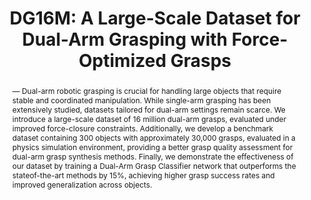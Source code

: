 ---
layout: project-page-new
title: "DG16M: A Large-Scale Dataset for Dual-Arm Grasping with Force-Optimized Grasps"
authors:
  - name: Md Faizal Karim∗
    sup: 1
  - name: Mohammed Saad Hashmi∗
    sup: 1
  - name: Shreya Bollimuntha
    sup: 1
  - name: Mahesh Reddy Tapeti
    sup: 1
  - name: Gaurav Singh
    sup: 1
  - name: Nagamanikandan Govindan
    sup: 2
  - name: K Madhava Krishna
    sup: 1
affiliations:
  - name: Robotics Research Center, IIIT Hyderabad, India
    link: https://robotics.iiit.ac.in
    sup: 1
  - name: IIITDM Kancheepuram
    link: https://www.iiitdm.ac.in/
    sup: 2
permalink: /publications/2025/Md_DG16M/
abstract: "— Dual-arm robotic grasping is crucial for handling large objects that require stable and coordinated manipulation. While single-arm grasping has been extensively studied, datasets tailored for dual-arm settings remain scarce. We introduce a large-scale dataset of 16 million dual-arm
grasps, evaluated under improved force-closure constraints. Additionally, we develop a benchmark dataset containing 300 objects with approximately 30,000 grasps, evaluated in a physics simulation environment, providing a better grasp quality assessment for dual-arm grasp synthesis methods. Finally, we demonstrate the effectiveness of our dataset by training a Dual-Arm Grasp Classifier network that outperforms the stateof-the-art methods by 15%, achieving higher grasp success rates and improved generalization across objects."
project_page: https://dg16m.github.io/DG-16M/
paper: https://arxiv.org/pdf/2503.08358
code: https://github.com/DG16M/DG16M-dataset
#supplement: https://arxiv.org/abs/2409.16011
video: https://dg16m.github.io/DG-16M/static/videos/paper_video.mp4
#iframe: https://www.youtube.com/embed/BMDCYdxfaXM
#demo: https://anyloc.github.io/#interactive_demo

---